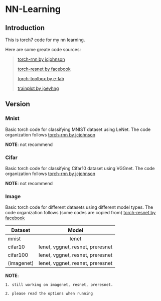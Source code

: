 # NN-Learning

## Introduction

This is torch7 code for my nn learning.

Here are some greate code sources:

> [torch-rnn by jcjohnson](https://github.com/jcjohnson/torch-rnn)
>
> [torch-resnet by facebook](https://github.com/facebook/fb.resnet.torch)
>
> [torch-toolbox by e-lab](https://github.com/e-lab/torch-toolbox)
>
> [trainplot by joeyhng](https://github.com/joeyhng/trainplot)

## Version

### Mnist

Basic torch code for classifying MNIST dataset using LeNet. The code organization follows [torch-rnn by jcjohnson](https://github.com/jcjohnson/torch-rnn)

**NOTE**: not recommend

### Cifar

Basic torch code for classifying Cifar10 dataset using VGGnet. The code organization follows [torch-rnn by jcjohnson](https://github.com/jcjohnson/torch-rnn)

**NOTE**: not recommend

### Image

Basic torch code for different datasets using different model types. The code organization follows (some codes are copied from) [torch-resnet by facebook](https://github.com/facebook/fb.resnet.torch)

| Dataset		| Model									|
| ------------- |:-------------:						|
| mnist			| lenet									|
| cifar10		| lenet, vggnet, resnet, preresnet		|
| cifar100		| lenet, vggnet, resnet, preresnet		|
| (imagenet)	| lenet, vggnet, resnet, preresnet		|

**NOTE**:

	1. still working on imagenet, resnet, preresnet.

	2. please read the options when running
